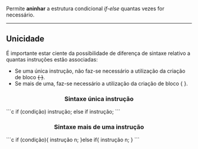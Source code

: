 Permite **aninhar** a estrutura condicional *if-else* quantas vezes for necessário.

---
## Unicidade
É importante estar ciente da possibilidade de diferença de sintaxe relativo a quantas instruções estão associadas: 
- Se uma única instrução, não faz-se necessário a utilização da criação de bloco ~~{ }~~.
- Se mais de uma, faz-se necessário a utilização da criação de bloco { }.
<center><h3>Sintaxe única instrução</h3></center>
```c
if (condição)
	instrução;
else if
	instrução;
```

<center><h3>Sintaxe mais de uma instrução</h3></center>
```c
if (condição){
	instrução n;
}else if{
	instrução n;
}
```
